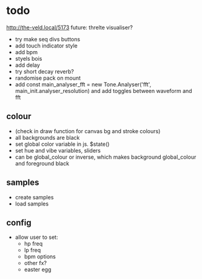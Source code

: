 # todo

http://the-veld.local/5173
future: threlte visualiser?

<!-- todo -->

- try make seq divs buttons
- add touch indicator style
- add bpm
- styels bois
- add delay
- try short decay reverb?
- randomise pack on mount
- add const main_analyser_fft = new Tone.Analyser('fft', main_init.analyser_resolution) and add toggles between waveform and fft

## colour

- (check in draw function for canvas bg and stroke colours)
- all backgrounds are black
- set global color variable in js. $state()
- set hue and vibe variables, sliders
- can be global_colour or inverse, which makes background global_colour and foreground black

## samples

- create samples
- load samples

## config

- allow user to set:
  - hp freq
  - lp freq
  - bpm options
  - other fx?
  - easter egg
